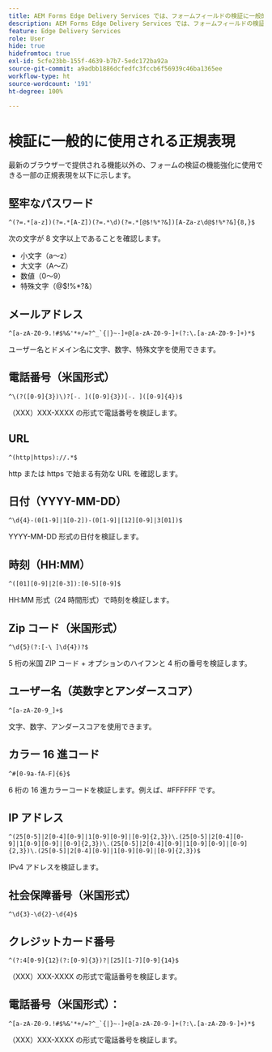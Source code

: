 ```yaml
---
title: AEM Forms Edge Delivery Services では、フォームフィールドの検証に一般的に使用される正規表現を使用します
description: AEM Forms Edge Delivery Services では、フォームフィールドの検証に一般的に使用される正規表現を使用します
feature: Edge Delivery Services
role: User
hide: true
hidefromtoc: true
exl-id: 5cfe23bb-155f-4639-b7b7-5edc172ba92a
source-git-commit: a9adbb1886dcfedfc3fccb6f56939c46ba1365ee
workflow-type: ht
source-wordcount: '191'
ht-degree: 100%

---
```


# 検証に一般的に使用される正規表現

最新のブラウザーで提供される機能以外の、フォームの検証の機能強化に使用できる一部の正規表現を以下に示します。

## 堅牢なパスワード

```regex
^(?=.*[a-z])(?=.*[A-Z])(?=.*\d)(?=.*[@$!%*?&])[A-Za-z\d@$!%*?&]{8,}$
```

次の文字が 8 文字以上であることを確認します。

* 小文字（a～z）
* 大文字（A～Z）
* 数値（0～9）
* 特殊文字（@$!%*?&amp;）


## メールアドレス


```regex
^[a-zA-Z0-9.!#$%&'*+/=?^_`{|}~-]+@[a-zA-Z0-9-]+(?:\.[a-zA-Z0-9-]+)*$
```

ユーザー名とドメイン名に文字、数字、特殊文字を使用できます。


## 電話番号（米国形式）

```regex
^\(?([0-9]{3})\)?[-. ]([0-9]{3})[-. ]([0-9]{4})$
```

（XXX）XXX-XXXX の形式で電話番号を検証します。



## URL

```regex
^(http|https)://.*$
```

http または https で始まる有効な URL を確認します。



## 日付（YYYY-MM-DD）

```regex
^\d{4}-(0[1-9]|1[0-2])-(0[1-9]|[12][0-9]|3[01])$
```

YYYY-MM-DD 形式の日付を検証します。


## 時刻（HH:MM）

```regex
^([01][0-9]|2[0-3]):[0-5][0-9]$
```

HH:MM 形式（24 時間形式）で時刻を検証します。


## Zip コード（米国形式）

```regex
^\d{5}(?:[-\ ]\d{4})?$
```

5 桁の米国 ZIP コード + オプションのハイフンと 4 桁の番号を検証します。


## ユーザー名（英数字とアンダースコア）

```regex
^[a-zA-Z0-9_]+$
```

文字、数字、アンダースコアを使用できます。


## カラー 16 進コード

```regex
^#[0-9a-fA-F]{6}$
```

6 桁の 16 進カラーコードを検証します。例えば、#FFFFFF です。


## IP アドレス

```regex
^(25[0-5]|2[0-4][0-9]|1[0-9][0-9]|[0-9]{2,3})\.(25[0-5]|2[0-4][0-9]|1[0-9][0-9]|[0-9]{2,3})\.(25[0-5]|2[0-4][0-9]|1[0-9][0-9]|[0-9]{2,3})\.(25[0-5]|2[0-4][0-9]|1[0-9][0-9]|[0-9]{2,3})$
```

IPv4 アドレスを検証します。



## 社会保障番号（米国形式）

```regex
^\d{3}-\d{2}-\d{4}$
```



## クレジットカード番号

```regex
^(?:4[0-9]{12}(?:[0-9]{3})?|[25][1-7][0-9]{14}$
```

（XXX）XXX-XXXX の形式で電話番号を検証します。



## 電話番号（米国形式）：

```regex
^[a-zA-Z0-9.!#$%&'*+/=?^_`{|}~-]+@[a-zA-Z0-9-]+(?:\.[a-zA-Z0-9-]+)*$
```

（XXX）XXX-XXXX の形式で電話番号を検証します。
